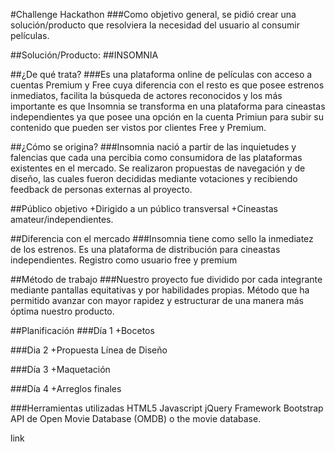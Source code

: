﻿#Challenge Hackathon
###Como objetivo general, se pidió crear una solución/producto que resolviera la necesidad del usuario al consumir películas.

##Solución/Producto: 
##INSOMNIA

##¿De qué trata?
###Es una plataforma online de películas con acceso a cuentas Premium y Free cuya diferencia con el resto es que posee estrenos inmediatos, facilita la búsqueda de actores reconocidos y los más importante es que Insomnia se transforma en una plataforma para cineastas independientes ya que posee una opción en la cuenta Primiun para subir su contenido que pueden ser vistos por clientes Free y Premium.

##¿Cómo se origina?
###Insomnia nació a partir de las inquietudes y falencias que cada una percibia como consumidora de las plataformas existentes en el mercado. Se realizaron propuestas de navegación y de diseño, las cuales fueron decididas mediante votaciones y recibiendo feedback de personas externas al proyecto.

##Público objetivo
+Dirigido a un público transversal 
+Cineastas amateur/independientes.

##Diferencia con el mercado
###Insomnia tiene como sello la inmediatez de los estrenos.
Es una plataforma de distribución para cineastas independientes.
Registro como usuario free y premium


##Método de trabajo
###Nuestro proyecto fue dividido por cada integrante mediante pantallas equitativas y por habilidades propias.
Método que ha permitido avanzar con mayor rapidez y estructurar de una  manera más óptima nuestro producto.

##Planificación
###Día 1 
+Bocetos






















###Dia 2 
+Propuesta Línea de Diseño
















###Día 3 
+Maquetación

###Día 4
+Arreglos finales

###Herramientas utilizadas
HTML5
Javascript
jQuery
Framework Bootstrap
API de Open Movie Database (OMDB) o the movie database.

link
